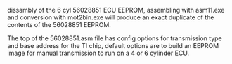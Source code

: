 
dissambly of the 6 cyl 56028851 ECU EEPROM, assembling with asm11.exe
and conversion with mot2bin.exe will produce an exact duplicate of the
contents of the 56028851 EEPROM.

The top of the 56028851.asm file has config options for transmission
type and base address for the TI chip, default options are to build
an EEPROM image for manual transmission to run on a 4 or 6 cylinder
ECU.
